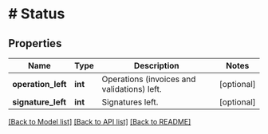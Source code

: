# # Status

## Properties

Name | Type | Description | Notes
------------ | ------------- | ------------- | -------------
**operation_left** | **int** | Operations (invoices and validations) left. | [optional]
**signature_left** | **int** | Signatures left. | [optional]

[[Back to Model list]](../../README.md#models) [[Back to API list]](../../README.md#endpoints) [[Back to README]](../../README.md)

